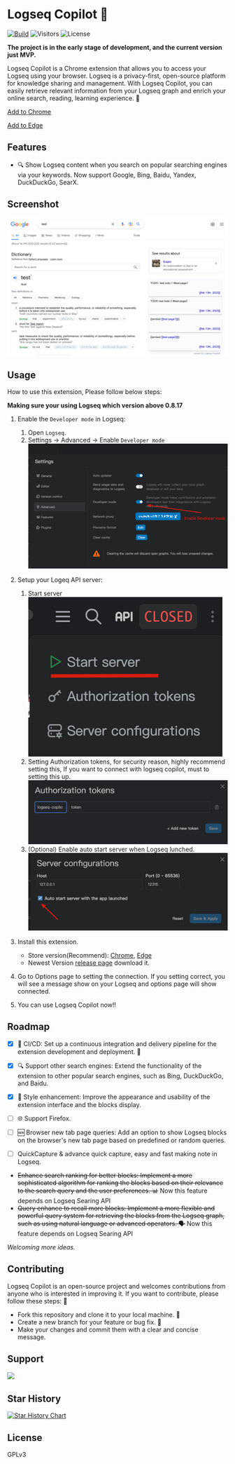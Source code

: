 # Logseq Copilot 🚀

[![Build](https://github.com/EINDEX/logseq-copilot/actions/workflows/build.yml/badge.svg)](https://github.com/EINDEX/logseq-copilot/actions/workflows/build.yml) ![Visitors](https://visitor-badge.glitch.me/badge?page_id=eindex.logseq-copliot&left_color=green&right_color=red) ![License](https://img.shields.io/github/license/eindex/logseq-copilot)

**The project is in the early stage of development, and the current version just MVP.**

Logseq Copilot is a Chrome extension that allows you to access your Logseq using your browser. Logseq is a privacy-first, open-source platform for knowledge sharing and management. With Logseq Copilot, you can easily retrieve relevant information from your Logseq graph and enrich your online search, reading, learning experience. 🧠

[Add to Chrome](https://chrome.google.com/webstore/detail/logseq-copilot/hihgfcgbmnbomabfdbajlbpnacndeihl)

[Add to Edge](https://chrome.google.com/webstore/detail/logseq-copilot/ebigopegbohijaikegebaaboaomaifoi)

## Features

- 🔍 Show Logseq content when you search on popular searching engines via your keywords. Now support Google, Bing, Baidu, Yandex, DuckDuckGo, SearX.


## Screenshot

![](docs/screenshots/screenshot.png)

## Usage

How to use this extension, Please follow below steps:

**Making sure your using Logseq which version above 0.8.17**

1. Enable the `Developer mode` in Logseq:

   1. Open `Logseq`.
   2. Settings -> Advanced -> Enable `Developer mode`
      ![](docs/screenshots/enable-developer-mode.png)

2. Setup your Logeq API server:

   1. Start server
      ![](docs/screenshots/start-api-server.png)
   2. Setting Authorization tokens, for security reason, highly recommend setting this, If you want to connect with logseq copilot, must to setting this up.
      ![](docs/screenshots/setting-auth-token.png)
   3. (Optional) Enable auto start server when Logseq lunched.
      ![](docs/screenshots/enable-auto-start.png)

3. Install this extension. 
   - Store version(Recommend): [Chrome](https://chrome.google.com/webstore/detail/logseq-copilot/hihgfcgbmnbomabfdbajlbpnacndeihl), [Edge](https://chrome.google.com/webstore/detail/logseq-copilot/ebigopegbohijaikegebaaboaomaifoi)
   - Newest Version [release page](https://github.com/EINDEX/logseq-copilot/releases) download it.

4. Go to Options page to setting the connection.
   If you setting correct, you will see a message show on your Logseq and options page will show connected.

5. You can use Logseq Copilot now!!

## Roadmap

- [x] 🚦 CI/CD: Set up a continuous integration and delivery pipeline for the extension development and deployment. 🚦

- [x] 🔍 Support other search engines: Extend the functionality of the extension to other popular search engines, such as Bing, DuckDuckGo, and Baidu. 
- [x] 💅 Style enhancement: Improve the appearance and usability of the extension interface and the blocks display.
- [ ] 🌐 Support Firefox.
- [ ] 🆕 Browser new tab page queries: Add an option to show Logseq blocks on the browser's new tab page based on predefined or random queries. 
- [ ] QuickCapture & advance quick capture, easy and fast making note in Logseq.

- ~~Enhance search ranking for better blocks: Implement a more sophisticated algorithm for ranking the blocks based on their relevance to the search query and the user preferences. 📊~~ Now this feature depends on Logseq Searing API
- ~~Query enhance to recall more blocks: Implement a more flexible and powerful query system for retrieving the blocks from the Logseq graph, such as using natural language or advanced operators. 🗣️~~ Now this feature depends on Logseq Searing API

_Welcoming more ideas._

## Contributing

Logseq Copilot is an open-source project and welcomes contributions from anyone who is interested in improving it. If you want to contribute, please follow these steps: 🙌

- Fork this repository and clone it to your local machine. 🍴
- Create a new branch for your feature or bug fix. 🌿
- Make your changes and commit them with a clear and concise message.

## Support

<a href="https://www.buymeacoffee.com/eindex"><img src="https://img.buymeacoffee.com/button-api/?text=Buy me a coffee&emoji=&slug=eindex&button_colour=40DCA5&font_colour=ffffff&font_family=Cookie&outline_colour=000000&coffee_colour=FFDD00" /></a>

## Star History

[![Star History Chart](https://api.star-history.com/svg?repos=eindex/logseq-copilot&type=Date)](https://star-history.com/#eindex/logseq-copilot&Date)

## License

GPLv3
